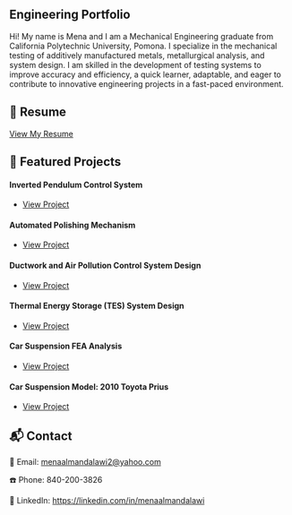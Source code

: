 ## Engineering Portfolio

Hi! My name is Mena and I am a Mechanical Engineering graduate from California Polytechnic University, Pomona. I specialize in the mechanical testing of additively manufactured metals, metallurgical analysis, and system design. I am skilled in the development of testing systems to improve accuracy and efficiency, a quick learner, adaptable, and eager to contribute to innovative engineering projects in a fast-paced environment.

## 📄 Resume
[View My Resume](Resume02_01_2025.pdf)

## 📌 Featured Projects
#### Inverted Pendulum Control System
- [View Project](InvertedPendulum.pdf)

#### Automated Polishing Mechanism
- [View Project](AutomatedPolishing.pdf)

#### Ductwork and Air Pollution Control System Design
- [View Project](Ductwork.pdf)

#### Thermal Energy Storage (TES) System Design
- [View Project](TES.pdf)

#### Car Suspension FEA Analysis
- [View Project](FEA.pdf)

#### Car Suspension Model: 2010 Toyota Prius
- [View Project](CarSuspension.pdf)


## 📬 Contact
📧 Email: menaalmandalawi2@yahoo.com 

☎️ Phone: 840-200-3826

🔗 LinkedIn: https://linkedin.com/in/menaalmandalawi


<!--
**joshmadakor1/joshmadakor1** is a ✨ _special_ ✨ repository because its `README.md` (this file) appears on your GitHub profile.

Here are some ideas to get you started:

- 🔭 I’m currently working on ...
- 🌱 I’m currently learning ...
- 👯 I’m looking to collaborate on ...
- 🤔 I’m looking for help with ...
- 💬 Ask me about ...
- 📫 How to reach me: ...
- 😄 Pronouns: ...
- ⚡ Fun fact: ...
-->
